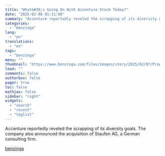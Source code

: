```yaml
---
title: "What&#39;s Going On With Accenture Stock Today?"
date: "2025-02-08 01:11:08"
summary: "Accenture reportedly reveled the scrapping of its diversity goals. The company also announced the acquisition of Staufen AG, a German consulting firm."
categories:
  - "benzinga"
lang:
  - "en"
translations:
  - "en"
tags:
  - "benzinga"
menu: ""
thumbnail: "https://www.benzinga.com/files/images/story/2025/02/07/Prague-cz--27-April-2023-Logo-On-Accentu.jpeg"
lead: ""
comments: false
authorbox: false
pager: true
toc: false
mathjax: false
sidebar: "right"
widgets:
  - "search"
  - "recent"
  - "taglist"
---
```


Accenture reportedly reveled the scrapping of its diversity goals. The company also announced the acquisition of Staufen AG, a German consulting firm.

[benzinga](https://www.benzinga.com/trading-ideas/movers/25/02/43567366/whats-going-on-with-accenture-stock-today-3)
